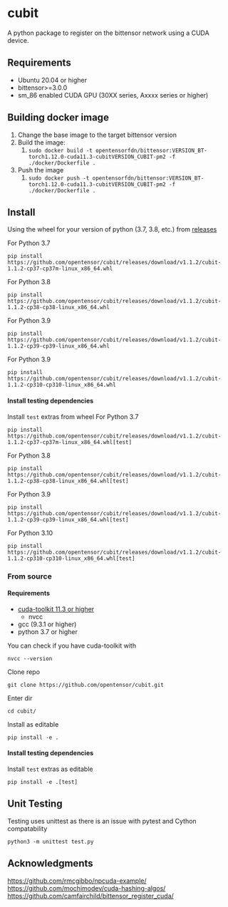 # cubit

A python package to register on the bittensor network using a CUDA device.

## Requirements
- Ubuntu 20.04 or higher  
- bittensor>=3.0.0  
- sm_86 enabled CUDA GPU (30XX series, Axxxx series or higher)

## Building docker image

1. Change the base image to the target bittensor version
1. Build the image:
    1. `sudo docker build -t opentensorfdn/bittensor:VERSION_BT-torch1.12.0-cuda11.3-cubitVERSION_CUBIT-pm2 -f ./docker/Dockerfile .`
1. Push the image
    1. `sudo docker push -t opentensorfdn/bittensor:VERSION_BT-torch1.12.0-cuda11.3-cubitVERSION_CUBIT-pm2 -f ./docker/Dockerfile .`

## Install
Using the wheel for your version of python (3.7, 3.8, etc.) from [releases](https://github.com/opentensor/cubit/releases/latest)  

For Python 3.7  
```
pip install https://github.com/opentensor/cubit/releases/download/v1.1.2/cubit-1.1.2-cp37-cp37m-linux_x86_64.whl
```   
For Python 3.8  
```
pip install https://github.com/opentensor/cubit/releases/download/v1.1.2/cubit-1.1.2-cp38-cp38-linux_x86_64.whl
```   
For Python 3.9  
```
pip install https://github.com/opentensor/cubit/releases/download/v1.1.2/cubit-1.1.2-cp39-cp39-linux_x86_64.whl
```   
For Python 3.9  
```
pip install https://github.com/opentensor/cubit/releases/download/v1.1.2/cubit-1.1.2-cp310-cp310-linux_x86_64.whl
```   
#### Install testing dependencies
Install `test` extras from wheel
For Python 3.7  
```
pip install https://github.com/opentensor/cubit/releases/download/v1.1.2/cubit-1.1.2-cp37-cp37m-linux_x86_64.whl[test]
```   
For Python 3.8  
```
pip install https://github.com/opentensor/cubit/releases/download/v1.1.2/cubit-1.1.2-cp38-cp38-linux_x86_64.whl[test]
```   
For Python 3.9  
```
pip install https://github.com/opentensor/cubit/releases/download/v1.1.2/cubit-1.1.2-cp39-cp39-linux_x86_64.whl[test]
```   
For Python 3.10  
```
pip install https://github.com/opentensor/cubit/releases/download/v1.1.2/cubit-1.1.2-cp310-cp310-linux_x86_64.whl[test]
```   
### From source
#### Requirements   
- [cuda-toolkit 11.3 or higher](https://developer.nvidia.com/cuda-downloads)
    - nvcc
- gcc (9.3.1 or higher)
- python 3.7 or higher  
    
You can check if you have cuda-toolkit with 
```
nvcc --version
```  


Clone repo  
```
git clone https://github.com/opentensor/cubit.git
```  
Enter dir  
```
cd cubit/
```   
Install as editable    
```
pip install -e .
```  

#### Install testing dependencies
Install `test` extras as editable   
```
pip install -e .[test]
```  
## Unit Testing 
Testing uses unittest as there is an issue with pytest and Cython compatability

```
python3 -m unittest test.py
```  

## Acknowledgments
  
https://github.com/rmcgibbo/npcuda-example/  
https://github.com/mochimodev/cuda-hashing-algos/  
https://github.com/camfairchild/bittensor_register_cuda/
